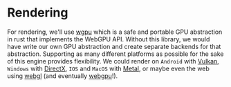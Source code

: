 # Rendering

For rendering, we'll use [wgpu](https://github.com/gfx-rs/wgpu) which is a safe and portable GPU abstraction in rust that implements the WebGPU API. Without this library, we would have write our own GPU abstraction and create separate backends for that abstraction. Supporting as many different platforms as possible for the sake of this engine provides flexibility. We could render on `Android` with [Vulkan](https://www.vulkan.org/), `Windows` with [DirectX](https://developer.nvidia.com/directx), `IOS` and `MacOS` with [Metal](https://developer.apple.com/metal/), or maybe even the web using [webgl](https://www.khronos.org/webgl/) (and eventually [webgpu](https://www.w3.org/TR/webgpu/)!).